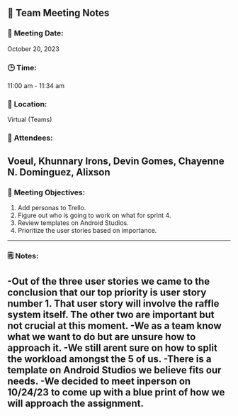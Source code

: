 ## 📝 **Team Meeting Notes**

### 📅 **Meeting Date**: 
October 20, 2023

### 🕒 **Time**:
11:00 am - 11:34 am

### 📍 **Location**: 
Virtual (Teams)

### 📣 **Attendees**:
Voeul, Khunnary
Irons, Devin
Gomes, Chayenne N.
Dominguez, Alixson
---

### 🎯 **Meeting Objectives**:

1. Add personas to Trello.
2. Figure out who is going to work on what for sprint 4.
3. Review templates on Android Studios.
4. Prioritize the user stories based on importance.
---

### 🗒️ **Notes**:

-Out of the three user stories we came to the conclusion that our top priority is user story number 1. That user story will involve the raffle system itself. The other two are important but not crucial at this moment. 
-We as a team know what we want to do but are unsure how to approach it. 
-We still arent sure on how to split the workload amongst the 5 of us.
-There is a template on Android Studios we believe fits our needs.
-We decided to meet inperson on 10/24/23 to come up with a blue print of how we will approach the assignment.
---

